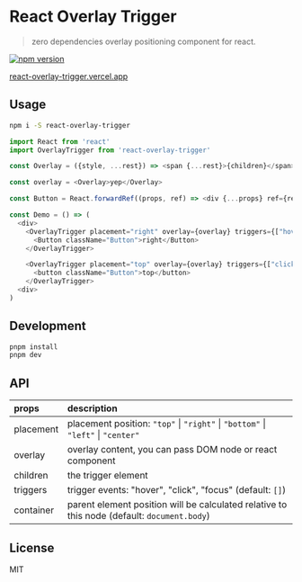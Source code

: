 # React Overlay Trigger
> zero dependencies overlay positioning component for react.

[![npm version](https://img.shields.io/npm/v/react-overlay-trigger.svg?style=flat-square)](https://www.npmjs.com/package/react-overlay-trigger)

[react-overlay-trigger.vercel.app](https://react-overlay-trigger.vercel.app)
## Usage

```sh
npm i -S react-overlay-trigger
```

```js
import React from 'react'
import OverlayTrigger from 'react-overlay-trigger'

const Overlay = ({style, ...rest}) => <span {...rest}>{children}</span>

const overlay = <Overlay>yep</Overlay>

const Button = React.forwardRef((props, ref) => <div {...props} ref={ref} />)

const Demo = () => (
  <div>
    <OverlayTrigger placement="right" overlay={overlay} triggers={["hover"]}>
      <Button className="Button">right</Button>
    </OverlayTrigger>

    <OverlayTrigger placement="top" overlay={overlay} triggers={["click"]}>
      <button className="Button">top</button>
    </OverlayTrigger>
  <div>
)
```

## Development

```sh
pnpm install
pnpm dev
```

## API

| props      | description |
| :------    | :--------   |
| placement  | placement position: `"top"` \| `"right"` \| `"bottom"` \| `"left"` \| `"center"` |
| overlay    | overlay content, you can pass DOM node or react component |
| children   | the trigger element |
| triggers   | trigger events: "hover", "click", "focus" (default: `[]`) |
| container  | parent element position will be calculated relative to this node (default: `document.body`) |

## License

MIT
